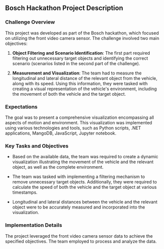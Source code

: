 ## Bosch Hackathon Project Description

### Challenge Overview

This project was developed as part of the Bosch hackathon, which focused on utilizing the front video camera sensor. The challenge involved two main objectives:

1. **Object Filtering and Scenario Identification**: The first part required filtering out unnecessary target objects and identifying the correct scenario (scenarios listed in the second part of the challenge).

2. **Measurement and Visualization**: The team had to measure the longitudinal and lateral distance of the relevant object from the vehicle, along with its speed. Using this information, they were tasked with creating a visual representation of the vehicle's environment, including the movement of both the vehicle and the target object.

### Expectations

The goal was to present a comprehensive visualization encompassing all aspects of motion and environment. This visualization was implemented using various technologies and tools, such as Python scripts, .NET applications, MangoDB, JavaScript, Jupyter notebook.

### Key Tasks and Objectives

- Based on the available data, the team was required to create a dynamic visualization illustrating the movement of the vehicle and the relevant object, as well as the complete environment.

- The team was tasked with implementing a filtering mechanism to remove unnecessary target objects. Additionally, they were required to calculate the speed of both the vehicle and the target object at various timestamps.

- Longitudinal and lateral distances between the vehicle and the relevant object were to be accurately measured and incorporated into the visualization.

### Implementation Details

The project leveraged the front video camera sensor data to achieve the specified objectives. The team employed to process and analyze the data.


